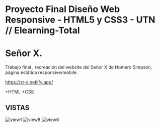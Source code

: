 # Proyecto Final Diseño Web Responsive - HTML5 y CSS3 - UTN // Elearning-Total
# Señor X.
Trabajo final , recreación del website del Señor X de Homero Simpson, página estática responsive/mobile. 

https://sr-x.netlify.app/

+HTML
+CSS

## VISTAS
![view1](https://user-images.githubusercontent.com/84545725/150022041-fd03006e-9a10-4e25-9c32-096e37984938.jpg)
![view8](https://user-images.githubusercontent.com/84545725/150025986-1a2665dd-48f3-4a2e-b06e-3e6c64048a98.jpg)
![view6](https://user-images.githubusercontent.com/84545725/150025704-36fe8ddd-1ebc-498c-ab58-d14bc01bdb85.jpg)


